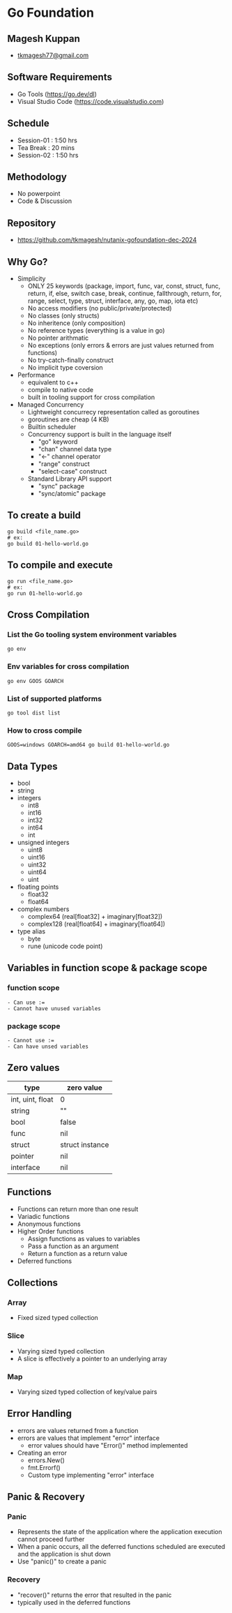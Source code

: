 # Go Foundation

## Magesh Kuppan
- tkmagesh77@gmail.com

## Software Requirements
- Go Tools (https://go.dev/dl)
- Visual Studio Code (https://code.visualstudio.com)

## Schedule
- Session-01    : 1:50 hrs
- Tea Break     : 20 mins
- Session-02    : 1:50 hrs

## Methodology
- No powerpoint
- Code & Discussion

## Repository
- https://github.com/tkmagesh/nutanix-gofoundation-dec-2024

## Why Go?
- Simplicity
    - ONLY 25 keywords (package, import, func, var, const, struct, func, return, if, else, switch case, break, continue, fallthrough, return, for, range, select, type, struct, interface, any, go, map, iota etc)
    - No access modifiers (no public/private/protected)
    - No classes (only structs)
    - No inheritence (only composition)
    - No reference types (everything is a value in go)
    - No pointer arithmatic
    - No exceptions (only errors & errors are just values returned from functions)
    - No try-catch-finally construct
    - No implicit type coversion
- Performance
    - equivalent to c++
    - compile to native code
    - built in tooling support for cross compilation
- Managed Concurrency
    - Lightweight concurrecy representation called as goroutines
    - goroutines are cheap (4 KB)
    - Builtin scheduler
    - Concurrency support is built in the language itself
        - "go" keyword
        - "chan" channel data type
        - "<-" channel operator
        - "range" construct
        - "select-case" construct
    - Standard Library API support
        - "sync" package
        - "sync/atomic" package
## To create a build
```shell
go build <file_name.go>
# ex:
go build 01-hello-world.go
```
## To compile and execute
```shell
go run <file_name.go>
# ex:
go run 01-hello-world.go
```
## Cross Compilation
### List the Go tooling system environment variables
```shell
go env
```
### Env variables for cross compilation
```shell
go env GOOS GOARCH
```
### List of supported platforms
```shell
go tool dist list
```
### How to cross compile
```shell
GOOS=windows GOARCH=amd64 go build 01-hello-world.go
```

## Data Types
- bool
- string
- integers
    - int8
    - int16
    - int32
    - int64
    - int
- unsigned integers
    - uint8
    - uint16
    - uint32
    - uint64
    - uint
- floating points
    - float32
    - float64
- complex numbers
    - complex64 (real[float32] + imaginary[float32])
    - complex128 (real[float64] + imaginary[float64])
- type alias
    - byte
    - rune (unicode code point)

## Variables in function scope & package scope
### function scope
    - Can use :=
    - Cannot have unused variables
### package scope
    - Cannot use :=
    - Can have unsed variables

## Zero values

| type | zero value |
| -------|-------- |
| int, uint, float | 0 |
| string | "" |
| bool | false |
| func | nil |
| struct | struct instance |
| pointer |nil |
| interface | nil | 

## Functions
- Functions can return more than one result
- Variadic functions
- Anonymous functions
- Higher Order functions
    - Assign functions as values to variables
    - Pass a function as an argument
    - Return a function as a return value
- Deferred functions

## Collections
### Array
- Fixed sized typed collection
### Slice
- Varying sized typed collection
- A slice is effectively a pointer to an underlying array
### Map
- Varying sized typed collection of key/value pairs

## Error Handling
- errors are values returned from a function
- errors are values that implement "error" interface
    - error values should have "Error()" method implemented
- Creating an error
    - errors.New()
    - fmt.Errorf()
    - Custom type implementing "error" interface

## Panic & Recovery
### Panic
- Represents the state of the application where the application execution cannot proceed further
- When a panic occurs, all the deferred functions scheduled are executed and the application is shut down
- Use "panic()" to create a panic
### Recovery
- "recover()" returns the error that resulted in the panic
- typically used in the deferred functions